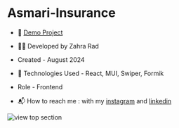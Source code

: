# Asmari-Insurance
 
- 📎 [Demo Project](https://image-search-engine-kg3l.vercel.app/)

- 👩‍💻 Developed by Zahra Rad

- Created - August 2024

- 🔧 Technologies Used - React, MUI, Swiper, Formik

- Role - Frontend

- 📬 How to reach me : with my [instagram](https://www.instagram.com/zahra.rad_dev?utm_source=qr&igsh=MW1rN2kzcDdpcmNocA==) and [linkedin](https://www.linkedin.com/in/zahra-kaboodvandi-rad-87b12021b?utm_source=share&utm_campaign=share_via&utm_content=profile&utm_medium=android_app)

![view top section](https://github.com/user-attachments/assets/7b8234f3-c25d-44a7-a9a2-47efd510c640)
